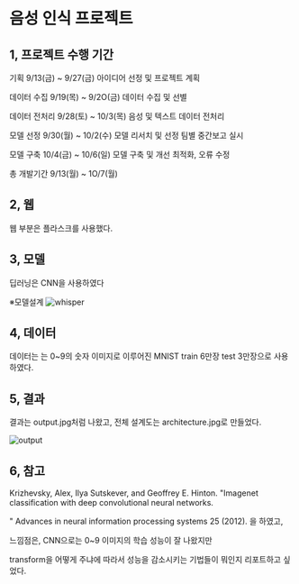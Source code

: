 # 음성 인식 프로젝트 
 
## 1, 프로젝트 수행 기간  

기획	  9/13(금) ~ 9/27(금)	 아이디어 선정 및 프로젝트 계획	

데이터 수집	9/19(목) ~ 9/2O(금)	데이터 수집 및 선별	

데이터 전처리	9/28(토) ~ 10/3(목)	음성 및 텍스트 데이터 전처리	

모델 선정	9/30(월) ~ 10/2(수)	모델 리서치 및 선정	팀별 중간보고 실시

모델 구축	10/4(금) ~ 10/6(일)	모델 구축 및 개선	최적화, 오류 수정

총 개발기간	9/13(월) ~ 1O/7(월)	

## 2, 웹 

웹 부분은 플라스크를 사용했다. 

## 3, 모델 

딥러닝은 CNN을 사용하였다 

 ※모델설계 
![whisper](https://github.com/user-attachments/assets/48a1e8b2-848d-43fb-81d4-8fe4b8400667)


## 4, 데이터

데이터는 는 0~9의 숫자 이미지로 이루어진 MNIST train 6만장 test 3만장으로 사용하였다. 

## 5, 결과 

결과는  output.jpg처럼 나왔고, 전체 설계도는 architecture.jpg로 만들었다. 

![output](https://github.com/user-attachments/assets/1b99198e-7867-45a8-b8a9-73ff65e16413)

## 6, 참고

Krizhevsky, Alex, Ilya Sutskever, and Geoffrey E. Hinton. "Imagenet classification with deep convolutional neural networks.

" Advances in neural information processing systems 25 (2012). 을 하였고, 

느낌점은, CNN으로는 0~9 이미지의 학습 성능이 잘 나왔지만 

transform을 어떻게 주냐에 따라서 성능을 감소시키는 기법들이 뭐인지 리포트하고 싶었다.


